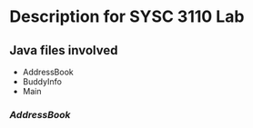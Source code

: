 # Description for SYSC 3110 Lab

## Java files involved
* AddressBook
* BuddyInfo
* Main

### _AddressBook_

